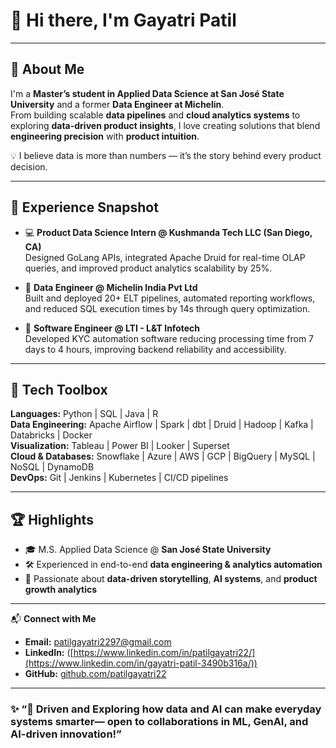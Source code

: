 

<!--
**patilgayatri22/patilgayatri22** is a ✨ _special_ ✨ repository because its `README.md` (this file) appears on your GitHub profile.

Here are some ideas to get you started:

- 🔭 I’m currently working on ...
- 🌱 I’m currently learning ...
- 👯 I’m looking to collaborate on ...
- 🤔 I’m looking for help with ...
- 💬 Ask me about ...
- 📫 How to reach me: ...
- 😄 Pronouns: ...
- ⚡ Fun fact: ...
-->
# 👋 Hi there, I'm Gayatri Patil  


---

## 🚀 About Me  
I'm a **Master’s student in Applied Data Science at San José State University** and a former **Data Engineer at Michelin**.  
From building scalable **data pipelines** and **cloud analytics systems** to exploring **data-driven product insights**, I love creating solutions that blend **engineering precision** with **product intuition**.

💡 I believe data is more than numbers — it’s the story behind every product decision.

---

## 💼 Experience Snapshot  

- 💻 **Product Data Science Intern @ Kushmanda Tech LLC (San Diego, CA)**  
  Designed GoLang APIs, integrated Apache Druid for real-time OLAP queries, and improved product analytics scalability by 25%.

- 🧠 **Data Engineer @ Michelin India Pvt Ltd**  
  Built and deployed 20+ ELT pipelines, automated reporting workflows, and reduced SQL execution times by 14s through query optimization.

- 🧩 **Software Engineer @ LTI - L&T Infotech**  
  Developed KYC automation software reducing processing time from 7 days to 4 hours, improving backend reliability and accessibility.

---

## 🧰 Tech Toolbox  

**Languages:** Python | SQL | Java | R  
**Data Engineering:** Apache Airflow | Spark | dbt | Druid | Hadoop | Kafka | Databricks | Docker  
**Visualization:** Tableau | Power BI | Looker | Superset  
**Cloud & Databases:** Snowflake | Azure | AWS | GCP | BigQuery | MySQL | NoSQL | DynamoDB  
**DevOps:** Git | Jenkins | Kubernetes | CI/CD pipelines  


---

## 🏆 Highlights  
- 🎓 M.S. Applied Data Science @ **San José State University**  
- 🛠️ Experienced in end-to-end **data engineering & analytics automation**  
- 💬 Passionate about **data-driven storytelling**, **AI systems**, and **product growth analytics**

---


📬 **Connect with Me**

- **Email:** [patilgayatri2297@gmail.com](mailto:patilgayatri2297@gmail.com)  
- **LinkedIn:** ([https://www.linkedin.com/in/patilgayatri22/](https://www.linkedin.com/in/gayatri-patil-3490b316a/))  
- **GitHub:** [github.com/patilgayatri22](https://github.com/patilgayatri22)  


---

### ✨ “🤝 Driven and Exploring how data and AI can make everyday systems smarter— open to collaborations in ML, GenAI, and AI-driven innovation!”
